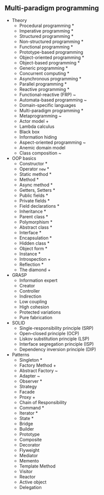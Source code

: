 ## Multi-paradigm programming

- Theory
  - Procedural programming *
  - Imperative programming *
  - Structured programming *
  - Non-structured programming *
  - Functional programming *
  - Prototype-based programming
  - Object-oriented programming *
  - Object-based programming *
  - Generic programming *
  - Concurrent computing *
  - Asynchronous programming *
  - Parallel programming *
  - Reactive programming *
  - Functional-reactive (FRP) ~
  - Automata-based programming ~
  - Domain-specific languages
  - Multi-paradigm programming *
  - Metaprogramming ~
  - Actor model +
  - Lambda calculus
  - Black box
  - Information hiding
  - Aspect-oriented programming ~
  - Anemic domain model
  - Class composition ~
- OOP basics
  - Constructor *
  - Operator `new` *
  - Static method *
  - Method *
  - Async method *
  - Getters, Setters *
  - Public fields *
  - Private fields *
  - Field declarations *
  - Inheritance *
  - Parent class *
  - Polymorphism *
  - Abstract class *
  - Interface *
  - Encapsulation *
  - Hidden class *
  - Object form *
  - Instance *
  - Introspection +
  - Reflection *
  - The diamond +
- GRASP
  - Information expert
  - Creator
  - Controller
  - Indirection
  - Low coupling
  - High cohesion
  - Protected variations
  - Pure fabrication
- SOLID
  - Single-responsibility principle (SRP)
  - Open–closed principle (OCP)
  - Liskov substitution principle (LSP)
  - Interface segregation principle (ISP)
  - Dependency inversion principle (DIP)
- Patterns
  - Singleton *
  - Factory Method +
  - Abstract Factory ~ 
  - Adapter ~
  - Observer *
  - Strategy
  - Facade
  - Proxy +
  - Chain of Responsibility
  - Command *
  - Iterator *
  - State *
  - Bridge
  - Builder
  - Prototype
  - Composite
  - Decorator
  - Flyweight
  - Mediator
  - Memento
  - Template Method
  - Visitor
  - Reactor
  - Active object
  - Delegation
